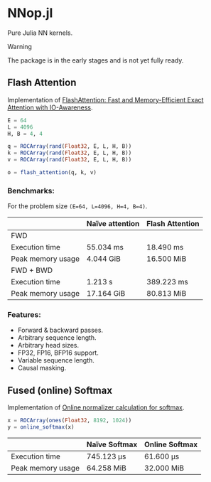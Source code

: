 # NNop.jl

Pure Julia NN kernels.

> [!WARNING]
> The package is in the early stages and is not yet fully ready.

## Flash Attention

Implementation of [FlashAttention: Fast and Memory-Efficient Exact Attention with IO-Awareness](https://arxiv.org/abs/2205.14135).

```julia
E = 64
L = 4096
H, B = 4, 4

q = ROCArray(rand(Float32, E, L, H, B))
k = ROCArray(rand(Float32, E, L, H, B))
v = ROCArray(rand(Float32, E, L, H, B))

o = flash_attention(q, k, v)
```

### Benchmarks:

For the problem size `(E=64, L=4096, H=4, B=4)`.

||Naїve attention|Flash Attention|
|-|-|-|
|FWD|||
|Execution time|55.034 ms|18.490 ms|
|Peak memory usage|4.044 GiB|16.500 MiB|
|FWD + BWD|||
|Execution time|1.213 s|389.223 ms|
|Peak memory usage|17.164 GiB|80.813 MiB|

### Features:

- Forward & backward passes.
- Arbitrary sequence length.
- Arbitrary head sizes.
- FP32, FP16, BFP16 support.
- Variable sequence length.
- Causal masking.

## Fused (online) Softmax

Implementation of [Online normalizer calculation for softmax](https://arxiv.org/abs/1805.02867).

```julia
x = ROCArray(ones(Float32, 8192, 1024))
y = online_softmax(x)
```

||Naїve Softmax|Online Softmax|
|-|-|-|
|Execution time|745.123 μs|61.600 μs|
|Peak memory usage|64.258 MiB|32.000 MiB|
